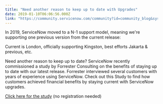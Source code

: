 ```yaml
---
title: "Need another reason to keep up to date with Upgrades"
date: 2019-01-10T06:06:56.000Z
link: "https://community.servicenow.com/community?id=community_blog&sys_id=226dcedbdb362304d6a102d5ca961995"
---
```

<p>In 2019, ServiceNow moved to a N-1 support model, meaning we&#39;re supporting one previous version from the current release:</p>
<p>Current is London, officially supporting Kingston, best efforts Jakarta &amp; previous, etc.</p>
<p>Need another reason to keep up to date? ServiceNow recently commissioned a study by Forrester Consulting on the benefits of staying up to date with our latest release. Forrester interviewed several customers with years of experience using ServiceNow. Check out this Study to find how customers achieved financial benefits by staying current with ServiceNow upgrades.</p>
<p><a href="http://app.connect.servicenow.com/e/er?campid&#61;16190&amp;cname&#61;Sales%20Tools%20Alert_January%208%202019&amp;s&#61;1133&amp;lid&#61;15586&amp;elqTrackId&#61;94dfe6fa9429493186919b59c98c1fb6&amp;elq&#61;f427e1e21d144b7cbca49ef8a88d177c&amp;elqaid&#61;29283&amp;elqat&#61;1" rel="nofollow">Click here for the study</a> (no registration needed)</p>
<p> </p>
<p> </p>